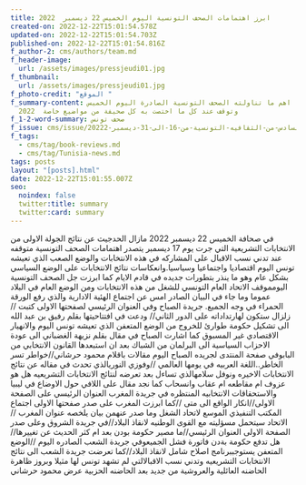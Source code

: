```yaml
---
title: ابرز اهتمامات الصحف التونسية اليوم الخميس 22 ديسمبر  2022
created-on: 2022-12-22T15:01:54.578Z
updated-on: 2022-12-22T15:01:54.703Z
published-on: 2022-12-22T15:01:54.816Z
f_author-2: cms/authors/team.md
f_header-image:
  url: /assets/images/pressjeudi01.jpg
f_thumbnail:
  url: /assets/images/pressjeudi01.jpg
f_photo-credit: "الموقع "
f_summary-content: اهم ما تناولته الصحف التونسية الصادرة اليوم الخميس
  2022  وتوقف عند كل ما اختصت به كل صحيفة من مواضيع خاصة
f_1-2-word-summary: صحف تونس
f_issue: cms/issue/العدد-السادس-من-الثقافيه-التونسية-من-16-الى-31-ديسمبر-20222.md
f_tags:
  - cms/tag/book-reviews.md
  - cms/tag/Tunisia-news.md
tags: posts
layout: "[posts].html"
date: 2022-12-22T15:01:55.007Z
seo:
  noindex: false
  twitter:title: summary
  twitter:card: summary
---
```

في صحافة الخميس 22 ديسمبر 2022 مازال الحدجيث عن نتائج الجولة الاولى من الانتخابات التشريعية التي جرت يوم 17 ديسمبر يتصدر اهتمامات الصحف التونسية متوقفه عند تدني نسب الاقبال على المشاركه في هذه الانتخابات  والوضع الصعب الذي تعيشه تونس اليوم اقتصاديا واجتماعيا وسياسيا.وانعكاسات نتائج الانتخابات على الوضع السياسي بشكل عام وهو ما ينذر بتطورات جديده في قادم الايام كما ابرزت جل الصحف التونسية اليومموقف الاتحاد العام التونسي للشغل من هذه الانتخابات ومن الوضع العام في البلاد عموما وما جاء في البيان الصادر امس عن اجتماع الهئية الادارية والذي رفع الورقة الحمراء في وجه الجميع. جريدة الصباح وفي العنوان الرئيسي لصفحتها الاولى كتبت //زلزال ستكون لهارتداداته على الدور الثاني// ودعت في افتتاحيتها بقلم رفيق بن عبد الله الى تشكيل حكومة  طوارئ للخروج من الوضع المتعفن الذي تعيشه تونس اليوم والانهيار الاقتصادي غير المسبوق كما اشارت الصباح في مقال بقلم نزيهة الغضباني الى عودة الاحزاب السياسية الى البرلمان من الشباك بعد ان استبعدها القانون الانتخابي من البابوفي صفحة المنتدى لجريده الصباح اليوم مقالات باقلام محمود حرشاني//خواطر تسر الخاطر..اللغة العربيه في يومها العالمي //وفوزي النوريالذي تحدث في مقاله عن نتائج الانتخابات الاخيره ونوفل سلامهالذي تساءل بعد تعرضه لنتائج الانتخابات التشريعيه هل هو عزوف ام مقاطعه ام عقاب وانسحاب كما نجد مقال على اللافي حول الاوضاع في ليبيا والاستحقاقات الانتخابيه المنتظره في جريدة المغرب العنوان الرئيسي على الصفحة الاولى//انكار الواقع الى متى //كما ابرزت المغرب على صدر صفحتها الاولى اجتماع المكتب التنفيذي الموسع لاتحاد الشغل وما صدر عنهمن بيان يلخصه عنوان المغرب //الاتحاد سيتحمل مسؤليته مع القوى الوطنيه لانقاذ البلاد//في جريدة الشروق وعلى صدر الصفحة الاولى العنوان الرئيسي//ما مصير حكومة بودن  بعد ام كثر الحديث عن تغييرها//هل تدفع حكومة بةدن فاتورة فشل الجميعوفي جريدة الشعب الصادره اليوم //الوضع المتعفن يستوجببرنامج اصلاح شامل لانقاذ البلاد//كما تعرضت جريدة الشعب الى نتائج الانتخابات التشريعيه وتدني نسب الاقبالالتي لم تشهد تونس لها مثيلا وبروز ظاهرة الحاضنه العائلية والعروشية من جديد بعد الحاضنه الحزبية عرض محمود حرشاني